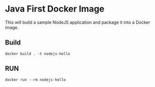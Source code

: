 # Java First Docker Image

This will build a sample NodeJS application and package it into a Docker image.

## Build

```shell
docker build . -t nodejs-hello
```

## RUN

```shell
docker run --rm nodejs-hello
```
